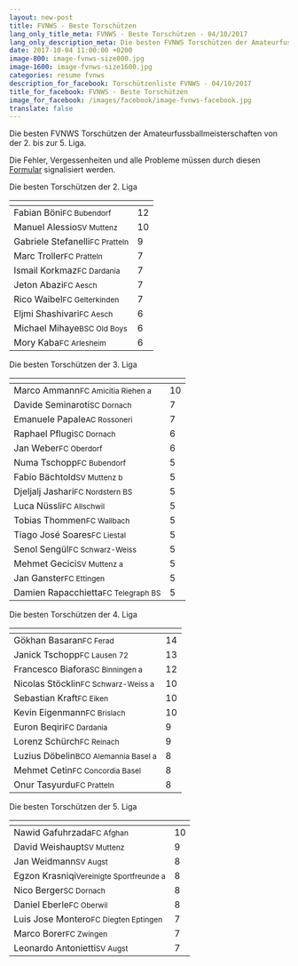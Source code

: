 ```yaml
---
layout: new-post
title: FVNWS - Beste Torschützen
lang_only_title_meta: FVNWS - Beste Torschützen - 04/10/2017
lang_only_description_meta: Die besten FVNWS Torschützen der Amateurfussballmeisterschaften von der 2. bis zur 5. Liga - 04/10/2017
date: 2017-10-04 11:00:00 +0200
image-800: image-fvnws-size800.jpg
image-1600: image-fvnws-size1600.jpg
categories: resume fvnws
description_for_facebook: Torschützenliste FVNWS - 04/10/2017
title_for_facebook: FVNWS - Beste Torschützen
image_for_facebook: /images/facebook/image-fvnws-facebook.jpg
translate: false
---
```

Die besten FVNWS Torschützen der Amateurfussballmeisterschaften von der 2. bis zur 5. Liga.

Die Fehler, Vergessenheiten und alle Probleme müssen durch diesen <a href="/formular-fehlermeldung">Formular</a> signalisiert werden.

Die besten Torschützen der 2. Liga

<table class="table"><thead><tr><th><i class="fa fa-male"></i></th><th><i class="fa fa-futbol-o"></i></th></tr></thead><tbody><tr><td>Fabian Böni<span class='d-block team-name'><small>FC Bubendorf</small></span></td><td>12</td></tr><tr><td>Manuel Alessio<span class='d-block team-name'><small>SV Muttenz</small></span></td><td>10</td></tr><tr><td>Gabriele Stefanelli<span class='d-block team-name'><small>FC Pratteln</small></span></td><td>9</td></tr><tr><td>Marc Troller<span class='d-block team-name'><small>FC Pratteln</small></span></td><td>7</td></tr><tr><td>Ismail Korkmaz<span class='d-block team-name'><small>FC Dardania</small></span></td><td>7</td></tr><tr><td>Jeton Abazi<span class='d-block team-name'><small>FC Aesch</small></span></td><td>7</td></tr><tr><td>Rico Waibel<span class='d-block team-name'><small>FC Gelterkinden</small></span></td><td>7</td></tr><tr><td>Eljmi Shashivari<span class='d-block team-name'><small>FC Aesch</small></span></td><td>6</td></tr><tr><td>Michael Mihaye<span class='d-block team-name'><small>BSC Old Boys</small></span></td><td>6</td></tr><tr><td>Mory Kaba<span class='d-block team-name'><small>FC Arlesheim</small></span></td><td>6</td></tr></tbody></table>

Die besten Torschützen der 3. Liga

<table class="table"><thead><tr><th><i class="fa fa-male"></i></th><th><i class="fa fa-futbol-o"></i></th></tr></thead><tbody><tr><td>Marco Ammann<span class='d-block team-name'><small>FC Amicitia Riehen a</small></span></td><td>10</td></tr><tr><td>Davide Seminaroti<span class='d-block team-name'><small>SC Dornach</small></span></td><td>7</td></tr><tr><td>Emanuele Papale<span class='d-block team-name'><small>AC Rossoneri</small></span></td><td>7</td></tr><tr><td>Raphael Pflugi<span class='d-block team-name'><small>SC Dornach</small></span></td><td>6</td></tr><tr><td>Jan Weber<span class='d-block team-name'><small>FC Oberdorf</small></span></td><td>6</td></tr><tr><td>Numa Tschopp<span class='d-block team-name'><small>FC Bubendorf</small></span></td><td>5</td></tr><tr><td>Fabio Bächtold<span class='d-block team-name'><small>SV Muttenz b</small></span></td><td>5</td></tr><tr><td>Djeljalj Jashari<span class='d-block team-name'><small>FC Nordstern BS</small></span></td><td>5</td></tr><tr><td>Luca Nüssli<span class='d-block team-name'><small>FC Allschwil</small></span></td><td>5</td></tr><tr><td>Tobias Thommen<span class='d-block team-name'><small>FC Wallbach</small></span></td><td>5</td></tr><tr><td>Tiago José Soares<span class='d-block team-name'><small>FC Liestal</small></span></td><td>5</td></tr><tr><td>Senol Sengül<span class='d-block team-name'><small>FC Schwarz-Weiss</small></span></td><td>5</td></tr><tr><td>Mehmet Gecici<span class='d-block team-name'><small>SV Muttenz a</small></span></td><td>5</td></tr><tr><td>Jan Ganster<span class='d-block team-name'><small>FC Ettingen</small></span></td><td>5</td></tr><tr><td>Damien Rapacchietta<span class='d-block team-name'><small>FC Telegraph BS</small></span></td><td>5</td></tr></tbody></table>

Die besten Torschützen der 4. Liga

<table class="table"><thead><tr><th><i class="fa fa-male"></i></th><th><i class="fa fa-futbol-o"></i></th></tr></thead><tbody><tr><td>Gökhan Basaran<span class='d-block team-name'><small>FC Ferad</small></span></td><td>14</td></tr><tr><td>Janick Tschopp<span class='d-block team-name'><small>FC Lausen 72</small></span></td><td>13</td></tr><tr><td>Francesco Biafora<span class='d-block team-name'><small>SC Binningen a</small></span></td><td>12</td></tr><tr><td>Nicolas Stöcklin<span class='d-block team-name'><small>FC Schwarz-Weiss a</small></span></td><td>10</td></tr><tr><td>Sebastian Kraft<span class='d-block team-name'><small>FC Eiken</small></span></td><td>10</td></tr><tr><td>Kevin Eigenmann<span class='d-block team-name'><small>FC Brislach</small></span></td><td>10</td></tr><tr><td>Euron Beqiri<span class='d-block team-name'><small>FC Dardania</small></span></td><td>9</td></tr><tr><td>Lorenz Schürch<span class='d-block team-name'><small>FC Reinach</small></span></td><td>9</td></tr><tr><td>Luzius Döbelin<span class='d-block team-name'><small>BCO Alemannia Basel a</small></span></td><td>8</td></tr><tr><td>Mehmet Cetin<span class='d-block team-name'><small>FC Concordia Basel</small></span></td><td>8</td></tr><tr><td>Onur Tasyurdu<span class='d-block team-name'><small>FC Pratteln</small></span></td><td>8</td></tr></tbody></table>

Die besten Torschützen der 5. Liga

<table class="table"><thead><tr><th><i class="fa fa-male"></i></th><th><i class="fa fa-futbol-o"></i></th></tr></thead><tbody><tr><td>Nawid Gafuhrzada<span class='d-block team-name'><small>FC Afghan</small></span></td><td>10</td></tr><tr><td>David Weishaupt<span class='d-block team-name'><small>SV Muttenz</small></span></td><td>9</td></tr><tr><td>Jan Weidmann<span class='d-block team-name'><small>SV Augst</small></span></td><td>8</td></tr><tr><td>Egzon Krasniqi<span class='d-block team-name'><small>Vereinigte Sportfreunde a</small></span></td><td>8</td></tr><tr><td>Nico Berger<span class='d-block team-name'><small>SC Dornach</small></span></td><td>8</td></tr><tr><td>Daniel Eberle<span class='d-block team-name'><small>FC Oberwil</small></span></td><td>8</td></tr><tr><td>Luis Jose Montero<span class='d-block team-name'><small>FC Diegten Eptingen</small></span></td><td>7</td></tr><tr><td>Marco Borer<span class='d-block team-name'><small>FC Zwingen</small></span></td><td>7</td></tr><tr><td>Leonardo Antonietti<span class='d-block team-name'><small>SV Augst</small></span></td><td>7</td></tr></tbody></table>

